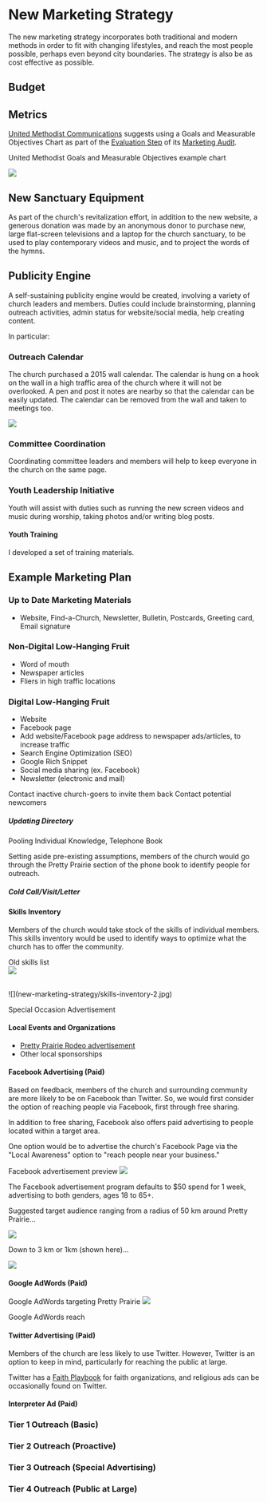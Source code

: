 # New Marketing Strategy
The new marketing strategy incorporates both traditional and modern methods in order to fit with changing lifestyles, and reach the most people possible, perhaps even beyond city boundaries. The strategy is also be as cost effective as possible. 

## Budget

## Metrics

[United Methodist Communications](http://www.umcom.org) suggests using a Goals and Measurable Objectives Chart as part of the [Evaluation Step](http://www.umcom.org/learn/evaluation-adjustment-resources) of its [Marketing Audit](http://www.umcom.org/learn/market-your-church-getting-started). 

United Methodist Goals and Measurable Objectives example chart

![](new-marketing-strategy/goals-measurable-objectives-chart.jpg)

## New Sanctuary Equipment
As part of the church's revitalization effort, in addition to the new website, a generous donation was made by an anonymous donor to purchase new, large flat-screen televisions and a laptop for the church sanctuary, to be used to play contemporary videos and music, and to project the words of the hymns. 

## Publicity Engine
A self-sustaining publicity engine would be created, involving a variety of church leaders and members. Duties could include brainstorming, planning outreach activities, admin status for website/social media, help creating content. 

In particular: 

### Outreach Calendar
The church purchased a 2015 wall calendar. The calendar is hung on a hook on the wall in a high traffic area of the church where it will not be overlooked. A pen and post it notes are nearby so that the calendar can be easily updated. The calendar can be removed from the wall and taken to meetings too.  

![](new-marketing-strategy/outreach-calendar.jpg)

### Committee Coordination
Coordinating committee leaders and members will help to keep everyone in the church on the same page. 

### Youth Leadership Initiative
Youth will assist with duties such as running the new screen videos and music during worship, taking photos and/or writing blog posts. 

#### Youth Training 
I developed a set of training materials.

## Example Marketing Plan

### Up to Date Marketing Materials 
* Website, Find-a-Church, Newsletter, Bulletin, Postcards, Greeting card, Email signature

### Non-Digital Low-Hanging Fruit
* Word of mouth
* Newspaper articles
* Fliers in high traffic locations

### Digital Low-Hanging Fruit
* Website
* Facebook page
* Add website/Facebook page address to newspaper ads/articles, to increase traffic
* Search Engine Optimization (SEO)
* Google Rich Snippet
* Social media sharing (ex. Facebook)
* Newsletter (electronic and mail)


Contact inactive church-goers to invite them back
Contact potential newcomers

##### Updating Directory

Pooling Individual Knowledge, Telephone Book

Setting aside pre-existing assumptions, members of the church would go through the Pretty Prairie section of the phone book to identify people for outreach. 

##### Cold Call/Visit/Letter

#### Skills Inventory

Members of the church would take stock of the skills of individual members. This skills inventory would be used to identify ways to optimize what the church has to offer the community. 

Old skills list<br>
![](new-marketing-strategy/skills-inventory-1.jpg)

<br>
![](new-marketing-strategy/skills-inventory-2.jpg)

Special Occasion Advertisement

#### Local Events and Organizations
* [Pretty Prairie Rodeo advertisement](http://www.pprodeo.com/#!sponsors/c1v7y)
* Other local sponsorships

#### Facebook Advertising (Paid)

Based on feedback, members of the church and surrounding community are more likely to be on Facebook than Twitter. So, we would first consider the option of reaching people via Facebook, first through free sharing.

In addition to free sharing, Facebook also offers paid advertising to people located within a target area. 

One option would be to advertise the church's Facebook Page via the "Local Awareness" option to "reach people near your business." 

Facebook advertisement preview
![](new-marketing-strategy/facebook-page-advertisement-preview.jpg)

The Facebook advertisement program defaults to $50 spend for 1 week, advertising to both genders, ages 18 to 65+.

Suggested target audience ranging from a radius of 50 km around Pretty Prairie... 

![](new-marketing-strategy/facebook-page-advertisement-reach-50km.jpg)

Down to 3 km or 1km (shown here)... 

![](new-marketing-strategy/facebook-page-advertisement-reach-1km.jpg)

#### Google AdWords (Paid)
Google AdWords targeting Pretty Prairie 
![](new-marketing-strategy/google-adwords-pretty-prairie-targeting.jpg)

Google AdWords reach

#### Twitter Advertising (Paid)

Members of the church are less likely to use Twitter. However, Twitter is an option to keep in mind, particularly for reaching the public at large. 

Twitter has a [Faith Playbook](https://media.twitter.com/playbook/faith-organizations) for faith organizations, and religious ads can be occasionally found on Twitter. 

#### Interpreter Ad (Paid)

### Tier 1 Outreach (Basic)
### Tier 2 Outreach (Proactive)
### Tier 3 Outreach (Special Advertising)
### Tier 4 Outreach (Public at Large)

